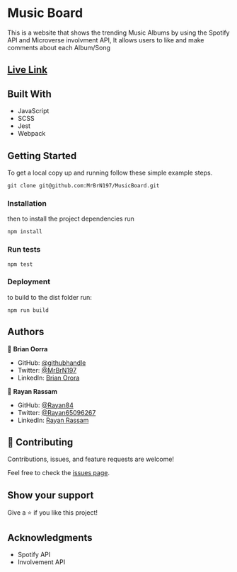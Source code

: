 # Music Board

This is a website that shows the trending Music Albums by using the Spotify API and Microverse involvment API, It allows users to like and make comments about each Album/Song

## [Live Link](https://mrbrn197.github.io/MusicBoard/dist)

## Built With

- JavaScript
- SCSS
- Jest
- Webpack

## Getting Started

To get a local copy up and running follow these simple example steps.

`git clone git@github.com:MrBrN197/MusicBoard.git`

### Installation

then to install the project dependencies run

`npm install`

### Run tests

`npm test`

### Deployment

to build to the dist folder run:

`npm run build`

## Authors

👤 **Brian Oorra**

- GitHub: [@githubhandle](https://github.com/githubhandle)
- Twitter: [@MrBrN197](https://twitter.com/MrBrN197)
- LinkedIn: [Brian Orora](https://www.linkedin.com/in/brian-orora-2b7883a7/)

👤 **Rayan Rassam**

- GitHub: [@Rayan84](https://github.com/Rayan84)
- Twitter: [@Rayan65096267](https://twitter.com/Rayan65096267)
- LinkedIn: [Rayan Rassam](https://www.linkedin.com/in/rayan-rassam/)

## 🤝 Contributing

Contributions, issues, and feature requests are welcome!

Feel free to check the [issues page](../../issues/).

## Show your support

Give a ⭐️ if you like this project!

## Acknowledgments

- Spotify API
- Involvement API
